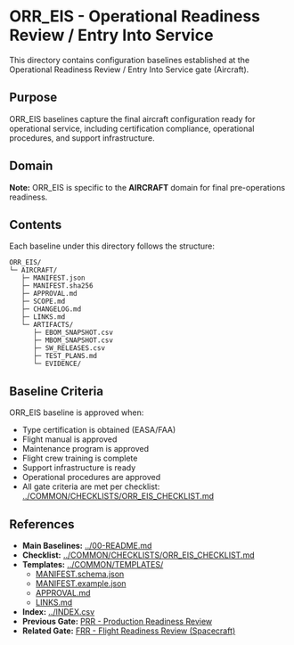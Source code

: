 # ORR_EIS - Operational Readiness Review / Entry Into Service

This directory contains configuration baselines established at the Operational Readiness Review / Entry Into Service gate (Aircraft).

## Purpose

ORR_EIS baselines capture the final aircraft configuration ready for operational service, including certification compliance, operational procedures, and support infrastructure.

## Domain

**Note:** ORR_EIS is specific to the **AIRCRAFT** domain for final pre-operations readiness.

## Contents

Each baseline under this directory follows the structure:

```
ORR_EIS/
└─ AIRCRAFT/
   ├─ MANIFEST.json
   ├─ MANIFEST.sha256
   ├─ APPROVAL.md
   ├─ SCOPE.md
   ├─ CHANGELOG.md
   ├─ LINKS.md
   └─ ARTIFACTS/
      ├─ EBOM_SNAPSHOT.csv
      ├─ MBOM_SNAPSHOT.csv
      ├─ SW_RELEASES.csv
      ├─ TEST_PLANS.md
      └─ EVIDENCE/
```

## Baseline Criteria

ORR_EIS baseline is approved when:
- Type certification is obtained (EASA/FAA)
- Flight manual is approved
- Maintenance program is approved
- Flight crew training is complete
- Support infrastructure is ready
- Operational procedures are approved
- All gate criteria are met per checklist: [../COMMON/CHECKLISTS/ORR_EIS_CHECKLIST.md](../COMMON/CHECKLISTS/ORR_EIS_CHECKLIST.md)

## References

- **Main Baselines:** [../00-README.md](../00-README.md)
- **Checklist:** [../COMMON/CHECKLISTS/ORR_EIS_CHECKLIST.md](../COMMON/CHECKLISTS/ORR_EIS_CHECKLIST.md)
- **Templates:** [../COMMON/TEMPLATES/](../COMMON/TEMPLATES/)
  - [MANIFEST.schema.json](../COMMON/TEMPLATES/MANIFEST.schema.json)
  - [MANIFEST.example.json](../COMMON/TEMPLATES/MANIFEST.example.json)
  - [APPROVAL.md](../COMMON/TEMPLATES/APPROVAL.md)
  - [LINKS.md](../COMMON/TEMPLATES/LINKS.md)
- **Index:** [../INDEX.csv](../INDEX.csv)
- **Previous Gate:** [PRR - Production Readiness Review](../PRR/)
- **Related Gate:** [FRR - Flight Readiness Review (Spacecraft)](../FRR/)
